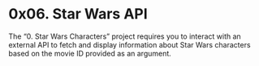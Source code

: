  # 0x06. Star Wars API 
 The “0. Star Wars Characters” project requires you to interact with an external API to fetch and display information about Star Wars characters based on the movie ID provided as an argument. 

